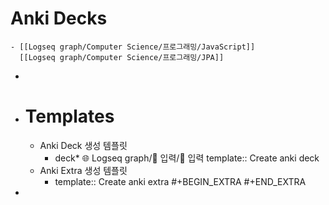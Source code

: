 # Anki Decks
	- [[Logseq graph/Computer Science/프로그래밍/JavaScript]]
	  [[Logseq graph/Computer Science/프로그래밍/JPA]]
-
- # Templates
	- Anki Deck 생성 템플릿
		- deck* 🌐 Logseq graph/📂 입력/📖 입력
		  template:: Create anki deck
	- Anki Extra 생성 템플릿
		- template:: Create anki extra
		  #+BEGIN_EXTRA
		  #+END_EXTRA
-